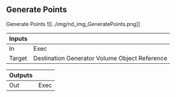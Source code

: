 ## Generate Points
Generate Points
![[../img/nd_img_GeneratePoints.png]]

|Inputs||
|--|--|
| In | Exec |
| Target | Destination Generator Volume Object Reference |

|Outputs||
|--|--|
| Out | Exec |
